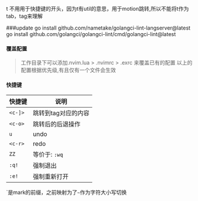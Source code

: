 t 不用用于快捷键的开头，因为t有util的意思，用于motion跳转,所以不能将t作为tab，tag来理解


###update
go install github.com/nametake/golangci-lint-langserver@latest
go install github.com/golangci/golangci-lint/cmd/golangci-lint@latest

#### 覆盖配置
>工作目录下可以添加.nvim.lua > .nvimrc > .exrc 来覆盖已有的配置
>以上的配置根据优先级,有且仅有一个文件会生效


#### 快捷键
|快捷键|说明|
|---|---|
|`<c-]>`|跳转到tag对应的内容|
|`<c-o>`|跳转后的后退操作|
|`u`|undo|
|`<c-r>`|redo|
|`ZZ`|等价于: `:wq`|
|`:q!`|强制退出|
|`:e!`|强制重新打开|

\`是mark的前缀，之前映射为了`~`作为字符大小写切换
